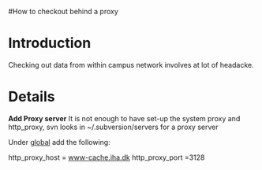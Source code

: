 #How to checkout behind a proxy

# Introduction #
Checking out data from within campus network involves at lot of headacke.

# Details #

**Add Proxy server**
It is not enough to have set-up the system proxy and http\_proxy, svn looks in
~/.subversion/servers for a proxy server

Under [global](global.md) add the following:

http\_proxy\_host = www-cache.iha.dk
http\_proxy\_port =3128